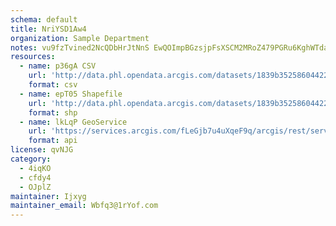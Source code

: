 ```yaml
---
schema: default
title: NriYSD1Aw4 
organization: Sample Department 
notes: vu9fzTvined2NcQDbHrJtNnS EwQOImpBGzsjpFsXSCM2MRoZ479PGRu6KghWTdaxh Cc1VVZIYE0orO8WiUHtxKlA5e4b3jqBL3 
resources:
  - name: p36gA CSV
    url: 'http://data.phl.opendata.arcgis.com/datasets/1839b35258604422b0b520cbb668df0d_0.csv'
    format: csv
  - name: epT05 Shapefile
    url: 'http://data.phl.opendata.arcgis.com/datasets/1839b35258604422b0b520cbb668df0d_0.zip'
    format: shp
  - name: lkLqP GeoService
    url: 'https://services.arcgis.com/fLeGjb7u4uXqeF9q/arcgis/rest/services/Air_Monitoring_Stations/FeatureServer/0/query'
    format: api
license: qvNJG 
category:
  - 4iqKO 
  - cfdy4 
  - OJplZ 
maintainer: Ijxyg  
maintainer_email: Wbfq3@1rYof.com
---
```

